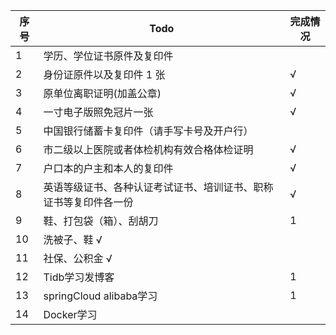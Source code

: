 
| 序号  | Todo                             | 完成情况 |
| --- | -------------------------------- | ---- |
| 1   | 学历、学位证书原件及复印件                    |      |
| 2   | 身份证原件以及复印件 1 张                   | √    |
| 3   | 原单位离职证明(加盖公章)                    | √    |
| 4   | 一寸电子版照免冠片一张                      | √    |
| 5   | 中国银行储蓄卡复印件（请手写卡号及开户行）            |      |
| 6   | 市二级以上医院或者体检机构有效合格体检证明            | √    |
| 7   | 户口本的户主和本人的复印件                    | √    |
| 8   | 英语等级证书、各种认证考试证书、培训证书、职称证书等复印件各一份 | √    |
| 9   | 鞋、打包袋（箱）、刮胡刀                     | 1    |
| 10  | 洗被子、鞋  √                         |      |
| 11  | 社保、公积金 √                         |      |
| 12  | Tidb学习发博客                        | 1    |
| 13  | springCloud alibaba学习            | 1    |
| 14  | Docker学习                         |      |

